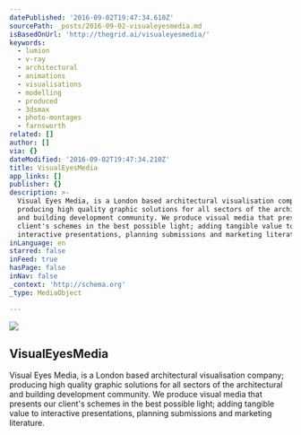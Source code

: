 ```yaml
---
datePublished: '2016-09-02T19:47:34.610Z'
sourcePath: _posts/2016-09-02-visualeyesmedia.md
isBasedOnUrl: 'http://thegrid.ai/visualeyesmedia/'
keywords:
  - lumion
  - v-ray
  - architectural
  - animations
  - visualisations
  - modelling
  - produced
  - 3dsmax
  - photo-montages
  - farnsworth
related: []
author: []
via: {}
dateModified: '2016-09-02T19:47:34.210Z'
title: VisualEyesMedia
app_links: []
publisher: {}
description: >-
  Visual Eyes Media, is a London based architectural visualisation company;
  producing high quality graphic solutions for all sectors of the architectural
  and building development community. We produce visual media that presents our
  client's schemes in the best possible light; adding tangible value to
  interactive presentations, planning submissions and marketing literature.
inLanguage: en
starred: false
inFeed: true
hasPage: false
inNav: false
_context: 'http://schema.org'
_type: MediaObject

---
```

<article style=""><img src="https://s3-us-west-2.amazonaws.com/the-grid-img/p/db0b6464759fea7976936a919bcbf2a838255453.jpg" /><h1>VisualEyesMedia</h1><p>Visual Eyes Media, is a London based architectural visualisation company; producing high quality graphic solutions for all sectors of the architectural and building development community. We produce visual media that presents our client's schemes in the best possible light; adding tangible value to interactive presentations, planning submissions and marketing literature.</p></article>